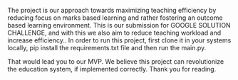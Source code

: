 The project is our approach towards maximizing teaching efficiency by reducing focus on marks based learning and rather fostering an outcome based learning environment. This is 
our submission for GOOGLE SOLUTION CHALLENGE, and with this we also aim to reduce teaching workload and increase efficiency..
In order to run this project, first clone it in your systems locally, pip install the requirements.txt file and then run the main.py.

That would lead you to our MVP. We believe this project can revolutionize the education system, if implemented correctly.
Thank you for reading.
